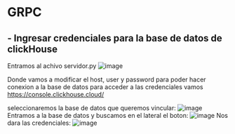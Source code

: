 # GRPC
## - Ingresar credenciales para la base de datos de clickHouse
Entramos al achivo servidor.py
![image](https://github.com/user-attachments/assets/42fc597b-70b5-47c0-9469-3d82e3592bcd)

Donde vamos a modificar el host, user y password para poder hacer conexion a la base de datos para acceder a las credenciales vamos https://console.clickhouse.cloud/ 

seleccionaremos la base de datos que queremos vincular:
![image](https://github.com/user-attachments/assets/90c421d1-f95b-4b4a-958c-d097944d62f5)
Entramos a la base de datos y buscamos en el lateral el boton:
![image](https://github.com/user-attachments/assets/471cab46-e05c-410c-bc33-717bf53ecd0e)
Nos dara las credenciales:
![image](https://github.com/user-attachments/assets/f6b8995e-bb48-4646-8296-37735dbd8dfe)


